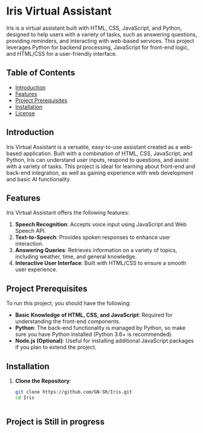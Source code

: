 # Iris Virtual Assistant

Iris is a virtual assistant built with HTML, CSS, JavaScript, and Python, designed to help users with a variety of tasks, such as answering questions, providing reminders, and interacting with web-based services. This project leverages Python for backend processing, JavaScript for front-end logic, and HTML/CSS for a user-friendly interface.

## Table of Contents

- [Introduction](#introduction)
- [Features](#features)
- [Project Prerequisites](#project-prerequisites)
- [Installation](#installation)
- [License](#license)

## Introduction

Iris Virtual Assistant is a versatile, easy-to-use assistant created as a web-based application. Built with a combination of HTML, CSS, JavaScript, and Python, Iris can understand user inputs, respond to questions, and assist with a variety of tasks. This project is ideal for learning about front-end and back-end integration, as well as gaining experience with web development and basic AI functionality.

## Features

Iris Virtual Assistant offers the following features:

1. **Speech Recognition**: Accepts voice input using JavaScript and Web Speech API.
2. **Text-to-Speech**: Provides spoken responses to enhance user interaction.
3. **Answering Queries**: Retrieves information on a variety of topics, including weather, time, and general knowledge.
4. **Interactive User Interface**: Built with HTML/CSS to ensure a smooth user experience.

## Project Prerequisites

To run this project, you should have the following:

- **Basic Knowledge of HTML, CSS, and JavaScript**: Required for understanding the front-end components.
- **Python**: The back-end functionality is managed by Python, so make sure you have Python installed (Python 3.6+ is recommended).
- **Node.js (Optional)**: Useful for installing additional JavaScript packages if you plan to extend the project.


## Installation

1. **Clone the Repository**:
   ```bash
   git clone https://github.com/GN-SR/Iris.git
   cd Iris



## Project is Still in progress
